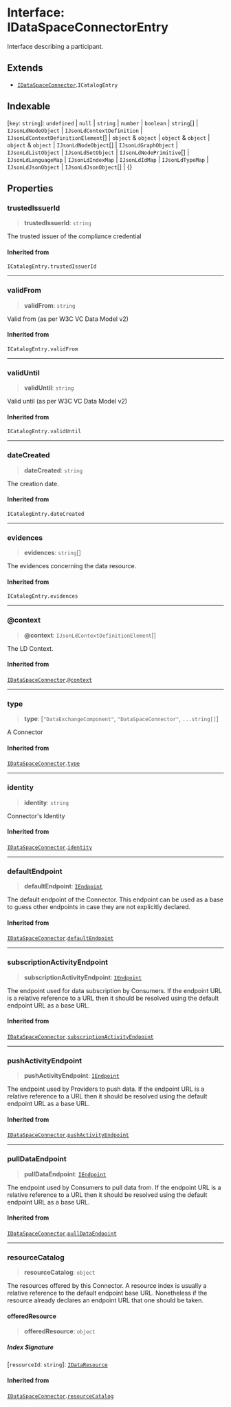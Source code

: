 # Interface: IDataSpaceConnectorEntry

Interface describing a participant.

## Extends

- [`IDataSpaceConnector`](IDataSpaceConnector.md).`ICatalogEntry`

## Indexable

\[`key`: `string`\]: `undefined` \| `null` \| `string` \| `number` \| `boolean` \| `string`[] \| `IJsonLdNodeObject` \| `IJsonLdContextDefinition` \| `IJsonLdContextDefinitionElement`[] \| `object` & `object` \| `object` & `object` \| `object` & `object` \| `IJsonLdNodeObject`[] \| `IJsonLdGraphObject` \| `IJsonLdListObject` \| `IJsonLdSetObject` \| `IJsonLdNodePrimitive`[] \| `IJsonLdLanguageMap` \| `IJsonLdIndexMap` \| `IJsonLdIdMap` \| `IJsonLdTypeMap` \| `IJsonLdJsonObject` \| `IJsonLdJsonObject`[] \| \{\}

## Properties

### trustedIssuerId

> **trustedIssuerId**: `string`

The trusted issuer of the compliance credential

#### Inherited from

`ICatalogEntry.trustedIssuerId`

***

### validFrom

> **validFrom**: `string`

Valid from (as per W3C VC Data Model v2)

#### Inherited from

`ICatalogEntry.validFrom`

***

### validUntil

> **validUntil**: `string`

Valid until (as per W3C VC Data Model v2)

#### Inherited from

`ICatalogEntry.validUntil`

***

### dateCreated

> **dateCreated**: `string`

The creation date.

#### Inherited from

`ICatalogEntry.dateCreated`

***

### evidences

> **evidences**: `string`[]

The evidences concerning the data resource.

#### Inherited from

`ICatalogEntry.evidences`

***

### @context

> **@context**: `IJsonLdContextDefinitionElement`[]

The LD Context.

#### Inherited from

[`IDataSpaceConnector`](IDataSpaceConnector.md).[`@context`](IDataSpaceConnector.md#@context)

***

### type

> **type**: \[`"DataExchangeComponent"`, `"DataSpaceConnector"`, `...string[]`\]

A Connector

#### Inherited from

[`IDataSpaceConnector`](IDataSpaceConnector.md).[`type`](IDataSpaceConnector.md#type)

***

### identity

> **identity**: `string`

Connector's Identity

#### Inherited from

[`IDataSpaceConnector`](IDataSpaceConnector.md).[`identity`](IDataSpaceConnector.md#identity)

***

### defaultEndpoint

> **defaultEndpoint**: [`IEndpoint`](IEndpoint.md)

The default endpoint of the Connector.
This endpoint can be used as a base to guess other endpoints in case they are not explicitly declared.

#### Inherited from

[`IDataSpaceConnector`](IDataSpaceConnector.md).[`defaultEndpoint`](IDataSpaceConnector.md#defaultendpoint)

***

### subscriptionActivityEndpoint

> **subscriptionActivityEndpoint**: [`IEndpoint`](IEndpoint.md)

The endpoint used for data subscription by Consumers.
If the endpoint URL is a relative reference to a URL then it should be resolved using the
default endpoint URL as a base URL.

#### Inherited from

[`IDataSpaceConnector`](IDataSpaceConnector.md).[`subscriptionActivityEndpoint`](IDataSpaceConnector.md#subscriptionactivityendpoint)

***

### pushActivityEndpoint

> **pushActivityEndpoint**: [`IEndpoint`](IEndpoint.md)

The endpoint used by Providers to push data.
If the endpoint URL is a relative reference to a URL then it should be resolved using the
default endpoint URL as a base URL.

#### Inherited from

[`IDataSpaceConnector`](IDataSpaceConnector.md).[`pushActivityEndpoint`](IDataSpaceConnector.md#pushactivityendpoint)

***

### pullDataEndpoint

> **pullDataEndpoint**: [`IEndpoint`](IEndpoint.md)

The endpoint used by Consumers to pull data from.
If the endpoint URL is a relative reference to a URL then it should be resolved using the
default endpoint URL as a base URL.

#### Inherited from

[`IDataSpaceConnector`](IDataSpaceConnector.md).[`pullDataEndpoint`](IDataSpaceConnector.md#pulldataendpoint)

***

### resourceCatalog

> **resourceCatalog**: `object`

The resources offered by this Connector.
A resource index is usually a relative reference to the default endpoint base URL.
Nonetheless if the resource already declares an endpoint URL that one should be taken.

#### offeredResource

> **offeredResource**: `object`

##### Index Signature

\[`resourceId`: `string`\]: [`IDataResource`](IDataResource.md)

#### Inherited from

[`IDataSpaceConnector`](IDataSpaceConnector.md).[`resourceCatalog`](IDataSpaceConnector.md#resourcecatalog)
